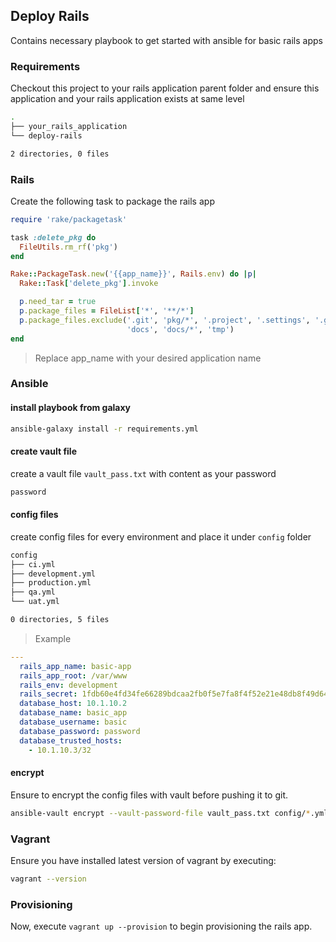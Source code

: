 ## Deploy Rails

Contains necessary playbook to get started with ansible for basic rails apps

### Requirements

Checkout this project to your rails application parent folder and ensure this application and your rails application exists at same level

```sh
.
├── your_rails_application
└── deploy-rails

2 directories, 0 files
```

### Rails

Create the following task to package the rails app

```ruby
require 'rake/packagetask'

task :delete_pkg do
  FileUtils.rm_rf('pkg')
end

Rake::PackageTask.new('{{app_name}}', Rails.env) do |p|
  Rake::Task['delete_pkg'].invoke

  p.need_tar = true
  p.package_files = FileList['*', '**/*']
  p.package_files.exclude('.git', 'pkg/*', '.project', '.settings', '.gitignore', 'data/store/*',
                          'docs', 'docs/*', 'tmp')
end
```

> Replace app_name with your desired application name
 

### Ansible

#### install playbook from galaxy

```bash
ansible-galaxy install -r requirements.yml
```

#### create vault file

create a vault file `vault_pass.txt` with content as your password

```txt
password
```

#### config files

create config files for every environment and place it under `config` folder

```bash
config
├── ci.yml
├── development.yml
├── production.yml
├── qa.yml
└── uat.yml

0 directories, 5 files
```
> Example

```yaml
---
  rails_app_name: basic-app
  rails_app_root: /var/www
  rails_env: development
  rails_secret: 1fdb60e4fd34fe66289bdcaa2fb0f5e7fa8f4f52e21e48db8f49d640db6da02213d4fff25cbcc5f0d57589925fc5a67012cd4586a1ba332e81178b37fb22a36a
  database_host: 10.1.10.2
  database_name: basic_app
  database_username: basic
  database_password: password
  database_trusted_hosts:
    - 10.1.10.3/32
```

#### encrypt

Ensure to encrypt the config files with vault before pushing it to git.

```bash
ansible-vault encrypt --vault-password-file vault_pass.txt config/*.yml
```

### Vagrant

Ensure you have installed latest version of vagrant by executing:

```bash
vagrant --version
```

### Provisioning

Now, execute `vagrant up --provision` to begin provisioning the rails app.
